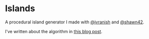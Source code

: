# Islands

A procedural island generator I made with [@jvranish](https://github.com/jvranish) and [@shawn42](https://github.com/shawn42).

I've written about the algorithm in [this blog post](http://exupero.org/hazard/post/islands/).
